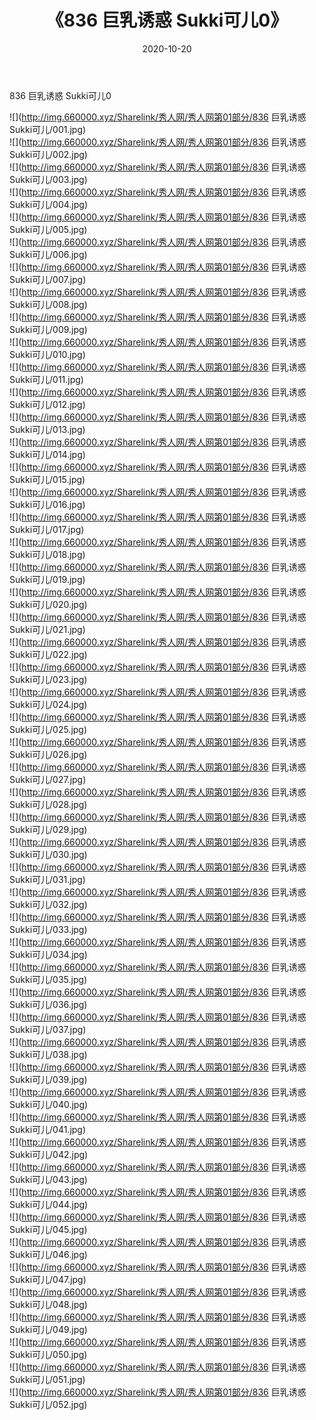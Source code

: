 ﻿---
layout: post
title:  《836 巨乳诱惑 Sukki可儿0》
date:   2020-10-20
img: http://img.660000.xyz/Sharelink/秀人网/秀人网第01部分/836 巨乳诱惑 Sukki可儿0/000.jpg
categories: [美女, 清纯, 唯美]
---

836 巨乳诱惑 Sukki可儿0

  ![](http://img.660000.xyz/Sharelink/秀人网/秀人网第01部分/836 巨乳诱惑 Sukki可儿/001.jpg) <br> ![](http://img.660000.xyz/Sharelink/秀人网/秀人网第01部分/836 巨乳诱惑 Sukki可儿/002.jpg) <br> ![](http://img.660000.xyz/Sharelink/秀人网/秀人网第01部分/836 巨乳诱惑 Sukki可儿/003.jpg) <br> ![](http://img.660000.xyz/Sharelink/秀人网/秀人网第01部分/836 巨乳诱惑 Sukki可儿/004.jpg) <br> ![](http://img.660000.xyz/Sharelink/秀人网/秀人网第01部分/836 巨乳诱惑 Sukki可儿/005.jpg) <br> ![](http://img.660000.xyz/Sharelink/秀人网/秀人网第01部分/836 巨乳诱惑 Sukki可儿/006.jpg) <br> ![](http://img.660000.xyz/Sharelink/秀人网/秀人网第01部分/836 巨乳诱惑 Sukki可儿/007.jpg) <br> ![](http://img.660000.xyz/Sharelink/秀人网/秀人网第01部分/836 巨乳诱惑 Sukki可儿/008.jpg) <br> ![](http://img.660000.xyz/Sharelink/秀人网/秀人网第01部分/836 巨乳诱惑 Sukki可儿/009.jpg) <br> ![](http://img.660000.xyz/Sharelink/秀人网/秀人网第01部分/836 巨乳诱惑 Sukki可儿/010.jpg) <br> ![](http://img.660000.xyz/Sharelink/秀人网/秀人网第01部分/836 巨乳诱惑 Sukki可儿/011.jpg) <br> ![](http://img.660000.xyz/Sharelink/秀人网/秀人网第01部分/836 巨乳诱惑 Sukki可儿/012.jpg) <br> ![](http://img.660000.xyz/Sharelink/秀人网/秀人网第01部分/836 巨乳诱惑 Sukki可儿/013.jpg) <br> ![](http://img.660000.xyz/Sharelink/秀人网/秀人网第01部分/836 巨乳诱惑 Sukki可儿/014.jpg) <br> ![](http://img.660000.xyz/Sharelink/秀人网/秀人网第01部分/836 巨乳诱惑 Sukki可儿/015.jpg) <br> ![](http://img.660000.xyz/Sharelink/秀人网/秀人网第01部分/836 巨乳诱惑 Sukki可儿/016.jpg) <br> ![](http://img.660000.xyz/Sharelink/秀人网/秀人网第01部分/836 巨乳诱惑 Sukki可儿/017.jpg) <br> ![](http://img.660000.xyz/Sharelink/秀人网/秀人网第01部分/836 巨乳诱惑 Sukki可儿/018.jpg) <br> ![](http://img.660000.xyz/Sharelink/秀人网/秀人网第01部分/836 巨乳诱惑 Sukki可儿/019.jpg) <br> ![](http://img.660000.xyz/Sharelink/秀人网/秀人网第01部分/836 巨乳诱惑 Sukki可儿/020.jpg) <br> ![](http://img.660000.xyz/Sharelink/秀人网/秀人网第01部分/836 巨乳诱惑 Sukki可儿/021.jpg) <br> ![](http://img.660000.xyz/Sharelink/秀人网/秀人网第01部分/836 巨乳诱惑 Sukki可儿/022.jpg) <br> ![](http://img.660000.xyz/Sharelink/秀人网/秀人网第01部分/836 巨乳诱惑 Sukki可儿/023.jpg) <br> ![](http://img.660000.xyz/Sharelink/秀人网/秀人网第01部分/836 巨乳诱惑 Sukki可儿/024.jpg) <br> ![](http://img.660000.xyz/Sharelink/秀人网/秀人网第01部分/836 巨乳诱惑 Sukki可儿/025.jpg) <br> ![](http://img.660000.xyz/Sharelink/秀人网/秀人网第01部分/836 巨乳诱惑 Sukki可儿/026.jpg) <br> ![](http://img.660000.xyz/Sharelink/秀人网/秀人网第01部分/836 巨乳诱惑 Sukki可儿/027.jpg) <br> ![](http://img.660000.xyz/Sharelink/秀人网/秀人网第01部分/836 巨乳诱惑 Sukki可儿/028.jpg) <br> ![](http://img.660000.xyz/Sharelink/秀人网/秀人网第01部分/836 巨乳诱惑 Sukki可儿/029.jpg) <br> ![](http://img.660000.xyz/Sharelink/秀人网/秀人网第01部分/836 巨乳诱惑 Sukki可儿/030.jpg) <br> ![](http://img.660000.xyz/Sharelink/秀人网/秀人网第01部分/836 巨乳诱惑 Sukki可儿/031.jpg) <br> ![](http://img.660000.xyz/Sharelink/秀人网/秀人网第01部分/836 巨乳诱惑 Sukki可儿/032.jpg) <br> ![](http://img.660000.xyz/Sharelink/秀人网/秀人网第01部分/836 巨乳诱惑 Sukki可儿/033.jpg) <br> ![](http://img.660000.xyz/Sharelink/秀人网/秀人网第01部分/836 巨乳诱惑 Sukki可儿/034.jpg) <br> ![](http://img.660000.xyz/Sharelink/秀人网/秀人网第01部分/836 巨乳诱惑 Sukki可儿/035.jpg) <br> ![](http://img.660000.xyz/Sharelink/秀人网/秀人网第01部分/836 巨乳诱惑 Sukki可儿/036.jpg) <br> ![](http://img.660000.xyz/Sharelink/秀人网/秀人网第01部分/836 巨乳诱惑 Sukki可儿/037.jpg) <br> ![](http://img.660000.xyz/Sharelink/秀人网/秀人网第01部分/836 巨乳诱惑 Sukki可儿/038.jpg) <br> ![](http://img.660000.xyz/Sharelink/秀人网/秀人网第01部分/836 巨乳诱惑 Sukki可儿/039.jpg) <br> ![](http://img.660000.xyz/Sharelink/秀人网/秀人网第01部分/836 巨乳诱惑 Sukki可儿/040.jpg) <br> ![](http://img.660000.xyz/Sharelink/秀人网/秀人网第01部分/836 巨乳诱惑 Sukki可儿/041.jpg) <br> ![](http://img.660000.xyz/Sharelink/秀人网/秀人网第01部分/836 巨乳诱惑 Sukki可儿/042.jpg) <br> ![](http://img.660000.xyz/Sharelink/秀人网/秀人网第01部分/836 巨乳诱惑 Sukki可儿/043.jpg) <br> ![](http://img.660000.xyz/Sharelink/秀人网/秀人网第01部分/836 巨乳诱惑 Sukki可儿/044.jpg) <br> ![](http://img.660000.xyz/Sharelink/秀人网/秀人网第01部分/836 巨乳诱惑 Sukki可儿/045.jpg) <br> ![](http://img.660000.xyz/Sharelink/秀人网/秀人网第01部分/836 巨乳诱惑 Sukki可儿/046.jpg) <br> ![](http://img.660000.xyz/Sharelink/秀人网/秀人网第01部分/836 巨乳诱惑 Sukki可儿/047.jpg) <br> ![](http://img.660000.xyz/Sharelink/秀人网/秀人网第01部分/836 巨乳诱惑 Sukki可儿/048.jpg) <br> ![](http://img.660000.xyz/Sharelink/秀人网/秀人网第01部分/836 巨乳诱惑 Sukki可儿/049.jpg) <br> ![](http://img.660000.xyz/Sharelink/秀人网/秀人网第01部分/836 巨乳诱惑 Sukki可儿/050.jpg) <br> ![](http://img.660000.xyz/Sharelink/秀人网/秀人网第01部分/836 巨乳诱惑 Sukki可儿/051.jpg) <br> ![](http://img.660000.xyz/Sharelink/秀人网/秀人网第01部分/836 巨乳诱惑 Sukki可儿/052.jpg) <br>